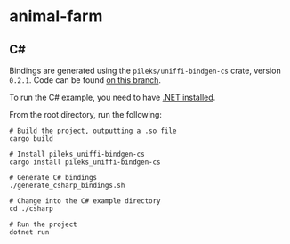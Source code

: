 # animal-farm

## C#

Bindings are generated using the `pileks/uniffi-bindgen-cs` crate, version `0.2.1`. Code can be found [on this branch](https://github.com/pileks/uniffi-bindgen-cs/tree/pileks/v0.2.1).

To run the C# example, you need to have [.NET installed](https://dotnet.microsoft.com/en-us/download).

From the root directory, run the following:

```console
# Build the project, outputting a .so file
cargo build

# Install pileks_uniffi-bindgen-cs
cargo install pileks_uniffi-bindgen-cs

# Generate C# bindings
./generate_csharp_bindings.sh

# Change into the C# example directory
cd ./csharp

# Run the project
dotnet run
```